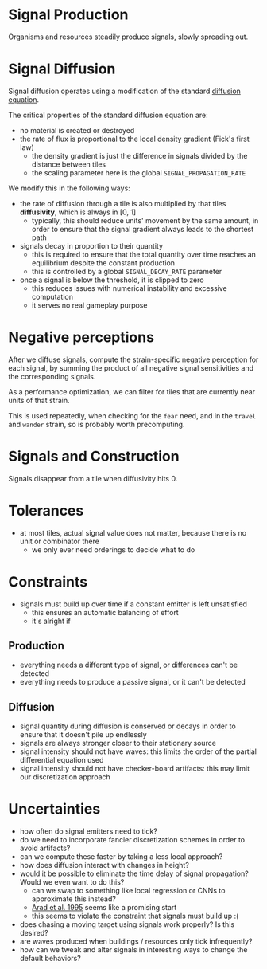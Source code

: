 # Signal Production

Organisms and resources steadily produce signals, slowly spreading out.

# Signal Diffusion

Signal diffusion operates using a modification of the standard [diffusion equation](https://en.wikipedia.org/wiki/Diffusion_equation).

The critical properties of the standard diffusion equation are:

- no material is created or destroyed
- the rate of flux is proportional to the local density gradient (Fick's first law)
  - the density gradient is just the difference in signals divided by the distance between tiles
  - the scaling parameter here is the global `SIGNAL_PROPAGATION_RATE`

We modify this in the following ways:

- the rate of diffusion through a tile is also multiplied by that tiles **diffusivity**, which is always in [0, 1]
  - typically, this should reduce units' movement by the same amount, in order to ensure that the signal gradient always leads to the shortest path
- signals decay in proportion to their quantity
  - this is required to ensure that the total quantity over time reaches an equilibrium despite the constant production
  - this is controlled by a global `SIGNAL_DECAY_RATE` parameter
- once a signal is below the threshold, it is clipped to zero
  - this reduces issues with numerical instability and excessive computation
  - it serves no real gameplay purpose

# Negative perceptions

After we diffuse signals, compute the strain-specific negative perception for each signal, by summing the product of all negative signal sensitivities and the corresponding signals.

As a performance optimization, we can filter for tiles that are currently near units of that strain.

This is used repeatedly, when checking for the `fear` need, and in the `travel` and `wander` strain, so is probably worth precomputing.

# Signals and Construction

Signals disappear from a tile when diffusivity hits 0.

# Tolerances

- at most tiles, actual signal value does not matter, because there is no unit or combinator there
  - we only ever need orderings to decide what to do

# Constraints

- signals must build up over time if a constant emitter is left unsatisfied
  - this ensures an automatic balancing of effort
  - it's alright if

## Production

- everything needs a different type of signal, or differences can't be detected
- everything needs to produce a passive signal, or it can't be detected

## Diffusion

- signal quantity during diffusion is conserved or decays in order to ensure that it doesn't pile up endlessly
- signals are always stronger closer to their stationary source
- signal intensity should not have waves: this limits the order of the partial differential equation used
- signal intensity should not have checker-board artifacts: this may limit our discretization approach

# Uncertainties

- how often do signal emitters need to tick?
- do we need to incorporate fancier discretization schemes in order to avoid artifacts?
- can we compute these faster by taking a less local approach?
- how does diffusion interact with changes in height?
- would it be possible to eliminate the time delay of signal propagation? Would we even want to do this?
  - can we swap to something like local regression or CNNs to approximate this instead?
  - [Arad et al. 1995](https://onlinelibrary.wiley.com/doi/abs/10.1002/nme.1620381104) seems like a promising start
  - this seems to violate the constraint that signals must build up :(
- does chasing a moving target using signals work properly? Is this desired?
- are waves produced when buildings / resources only tick infrequently?
- how can we tweak and alter signals in interesting ways to change the default behaviors?
